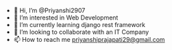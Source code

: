 - 👋 Hi, I’m @Priyanshi2907
- 👀 I’m interested in Web Development
- 🌱 I’m currently learning django rest framework
- 💞️ I’m looking to collaborate with an IT Company
- 📫 How to reach me priyanshiprajapati29@gmail.com

<!---
Priyanshi2907/Priyanshi2907 is a ✨ special ✨ repository because its `README.md` (this file) appears on your GitHub profile.
You can click the Preview link to take a look at your changes.
--->
